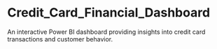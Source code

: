 # Credit_Card_Financial_Dashboard
 An interactive Power BI dashboard providing insights into credit card transactions and customer behavior.
